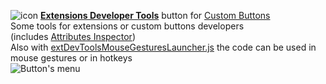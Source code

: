 ![icon](https://raw.github.com/Infocatcher/Custom_Buttons/master/Extensions_Developer_Tools/icon.png)&nbsp;<a href="http://infocatcher.github.com/Custom_Buttons/install/extDevTools.html"><strong>Extensions Developer Tools</strong></a> button for [Custom Buttons](https://addons.mozilla.org/addon/custom-buttons/)
<br>Some tools for extensions or custom buttons developers
<br>(includes [Attributes Inspector](../Attributes_Inspector))
<br>Also with [extDevToolsMouseGesturesLauncher.js](extDevToolsMouseGesturesLauncher.js) the code can be used in mouse gestures or in hotkeys
<br><img src="https://raw.github.com/Infocatcher/Custom_Buttons/master/Extensions_Developer_Tools/extDevTools-en.png" alt="Button's menu" align="top">